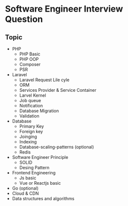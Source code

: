 # Software Engineer Interview Question

## Topic
- PHP
  * PHP Basic
  * PHP OOP
  * Composer 
  * PSR
- Laravel
  * Laravel Request Lile cyle
  * ORM
  * Services Provider & Service Container
  * Larvel Kernel
  * Job queue
  * Notification
  * Database Migration
  * Validation
- Database
  * Primary Key
  * Foreign key
  * Joinging 
  * Indexing 
  * Database-scaling-patterns (optional)
  * Redis
- Software Engineer Principle
  * SOLID
  * Desing Pattern
- Frontend Engineering
  * Js basic 
  * Vue or Reactjs basic
- Go (optional)
- Cloud & CDN 
- Data structures and algorithms
